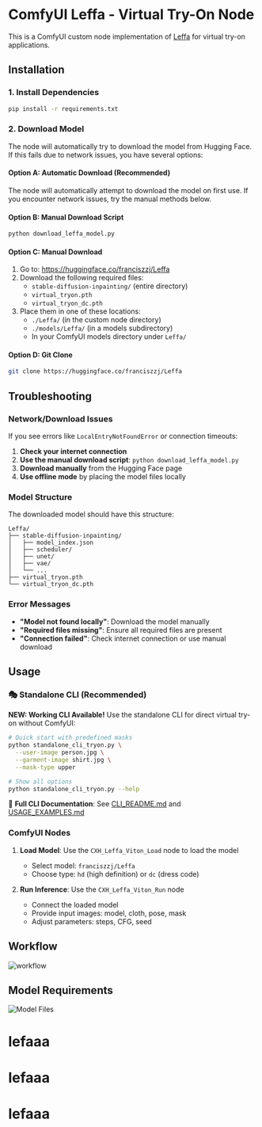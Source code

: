 # ComfyUI Leffa - Virtual Try-On Node

This is a ComfyUI custom node implementation of [Leffa](https://github.com/franciszzj/Leffa) for virtual try-on applications.

## Installation

### 1. Install Dependencies
```bash
pip install -r requirements.txt
```

### 2. Download Model

The node will automatically try to download the model from Hugging Face. If this fails due to network issues, you have several options:

#### Option A: Automatic Download (Recommended)
The node will automatically attempt to download the model on first use. If you encounter network issues, try the manual methods below.

#### Option B: Manual Download Script
```bash
python download_leffa_model.py
```

#### Option C: Manual Download
1. Go to: https://huggingface.co/franciszzj/Leffa
2. Download the following required files:
   - `stable-diffusion-inpainting/` (entire directory)
   - `virtual_tryon.pth`
   - `virtual_tryon_dc.pth`
3. Place them in one of these locations:
   - `./Leffa/` (in the custom node directory)
   - `./models/Leffa/` (in a models subdirectory)
   - In your ComfyUI models directory under `Leffa/`

#### Option D: Git Clone
```bash
git clone https://huggingface.co/franciszzj/Leffa
```

## Troubleshooting

### Network/Download Issues
If you see errors like `LocalEntryNotFoundError` or connection timeouts:

1. **Check your internet connection**
2. **Use the manual download script**: `python download_leffa_model.py`
3. **Download manually** from the Hugging Face page
4. **Use offline mode** by placing the model files locally

### Model Structure
The downloaded model should have this structure:
```
Leffa/
├── stable-diffusion-inpainting/
│   ├── model_index.json
│   ├── scheduler/
│   ├── unet/
│   ├── vae/
│   └── ...
├── virtual_tryon.pth
└── virtual_tryon_dc.pth
```

### Error Messages
- **"Model not found locally"**: Download the model manually
- **"Required files missing"**: Ensure all required files are present
- **"Connection failed"**: Check internet connection or use manual download

## Usage

### 🎭 Standalone CLI (Recommended)

**NEW: Working CLI Available!** Use the standalone CLI for direct virtual try-on without ComfyUI:

```bash
# Quick start with predefined masks
python standalone_cli_tryon.py \
  --user-image person.jpg \
  --garment-image shirt.jpg \
  --mask-type upper

# Show all options
python standalone_cli_tryon.py --help
```

📖 **Full CLI Documentation**: See [CLI_README.md](CLI_README.md) and [USAGE_EXAMPLES.md](USAGE_EXAMPLES.md)

### ComfyUI Nodes

1. **Load Model**: Use the `CXH_Leffa_Viton_Load` node to load the model
   - Select model: `franciszzj/Leffa`
   - Choose type: `hd` (high definition) or `dc` (dress code)

2. **Run Inference**: Use the `CXH_Leffa_Viton_Run` node
   - Connect the loaded model
   - Provide input images: model, cloth, pose, mask
   - Adjust parameters: steps, CFG, seed

## Workflow
![workflow](https://github.com/user-attachments/assets/4efc53fe-b78a-451d-b684-736203914190)

## Model Requirements
![Model Files](https://github.com/user-attachments/assets/c7f1d38a-64ae-42d6-95ca-31960768712b)


# lefaaa
# lefaaa
# lefaaa
